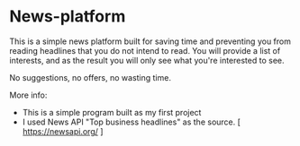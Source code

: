 # News-platform

This is a simple news platform built for saving time and preventing you from reading headlines that you do not intend to read.
You will provide a list of interests, and as the result you will only see what you're interested to see.

No suggestions, no offers, no wasting time.

More info: 

  - This is a simple program built as my first project
  - I used News API "Top business headlines" as the source. [ https://newsapi.org/ ]

